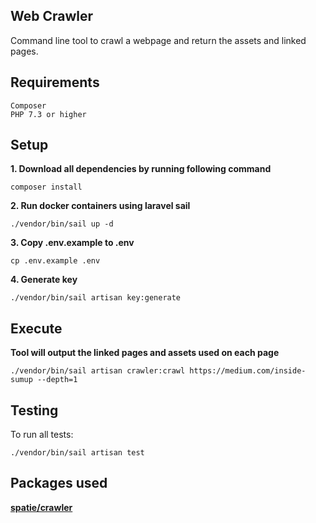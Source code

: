 ## Web Crawler

Command line tool to crawl a webpage and return the assets and linked pages.

## Requirements
```
Composer
PHP 7.3 or higher
```

## Setup
**1. Download all dependencies by running following command**
```
composer install
```
**2. Run docker containers using laravel sail**
```
./vendor/bin/sail up -d
```
**3. Copy .env.example to .env**
```
cp .env.example .env
```
**4. Generate key**
```
./vendor/bin/sail artisan key:generate
```



## Execute
**Tool will output the linked pages and assets used on each page**

```
./vendor/bin/sail artisan crawler:crawl https://medium.com/inside-sumup --depth=1
```

## Testing 

To run all tests:

```
./vendor/bin/sail artisan test 
```

## Packages used
**[spatie/crawler](https://github.com/spatie/crawler)**


